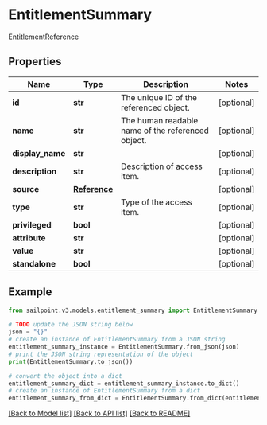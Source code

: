 # EntitlementSummary

EntitlementReference

## Properties

Name | Type | Description | Notes
------------ | ------------- | ------------- | -------------
**id** | **str** | The unique ID of the referenced object. | [optional] 
**name** | **str** | The human readable name of the referenced object. | [optional] 
**display_name** | **str** |  | [optional] 
**description** | **str** | Description of access item. | [optional] 
**source** | [**Reference**](Reference.md) |  | [optional] 
**type** | **str** | Type of the access item. | [optional] 
**privileged** | **bool** |  | [optional] 
**attribute** | **str** |  | [optional] 
**value** | **str** |  | [optional] 
**standalone** | **bool** |  | [optional] 

## Example

```python
from sailpoint.v3.models.entitlement_summary import EntitlementSummary

# TODO update the JSON string below
json = "{}"
# create an instance of EntitlementSummary from a JSON string
entitlement_summary_instance = EntitlementSummary.from_json(json)
# print the JSON string representation of the object
print(EntitlementSummary.to_json())

# convert the object into a dict
entitlement_summary_dict = entitlement_summary_instance.to_dict()
# create an instance of EntitlementSummary from a dict
entitlement_summary_from_dict = EntitlementSummary.from_dict(entitlement_summary_dict)
```
[[Back to Model list]](../README.md#documentation-for-models) [[Back to API list]](../README.md#documentation-for-api-endpoints) [[Back to README]](../README.md)


